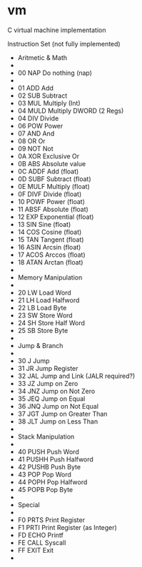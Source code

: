 vm
==

C virtual machine implementation

Instruction Set
(not fully implemented)

 * Aritmetic & Math
 * 
 * 00  NAP		Do nothing (nap)
 *
 * 01	ADD 	Add
 * 02	SUB 	Subtract
 * 03	MUL		Multiply (Int)
 * 04	MULD 	Multiply DWORD (2 Regs)
 * 04	DIV		Divide
 * 06	POW		Power
 * 07	AND 	And
 * 08	OR 		Or
 * 09	NOT 	Not
 * 0A	XOR		Exclusive Or
 * 0B	ABS 	Absolute value
 * 0C	ADDF	Add 		(float)
 * 0D	SUBF	Subtract 	(float)
 * 0E	MULF 	Multiply 	(float)
 * 0F	DIVF	Divide 		(float)
 * 10	POWF 	Power 		(float)
 * 11	ABSF	Absolute  	(float)
 * 12	EXP 	Exponential (float)
 * 13	SIN 	Sine 		(float)
 * 14	COS 	Cosine 		(float)
 * 15	TAN 	Tangent 	(float)
 * 16	ASIN	Arcsin 		(float)
 * 17	ACOS	Arccos 		(float)
 * 18	ATAN	Arctan 		(float)
 * 
 * Memory Manipulation
 *
 * 20	LW		Load Word
 * 21	LH		Load Halfword
 * 22	LB		Load Byte
 * 23	SW		Store Word
 * 24	SH 		Store Half Word
 * 25   SB  	Store Byte
 *
 * Jump & Branch
 *
 * 30	J		Jump
 * 31	JR		Jump Register
 * 32	JAL		Jump and Link (JALR required?)
 * 33	JZ		Jump on Zero
 * 34	JNZ		Jump on Not Zero
 * 35	JEQ		Jump on Equal
 * 36	JNQ		Jump on Not Equal
 * 37	JGT 	Jump on Greater Than
 * 38	JLT 	Jump on Less Than
 *
 * Stack Manipulation
 *
 * 40	PUSH 	Push Word
 * 41	PUSHH 	Push Halfword
 * 42	PUSHB 	Push Byte
 * 43	POP 	Pop Word
 * 44	POPH	Pop Halfword
 * 45	POPB 	Pop Byte
 *
 * Special
 *
 * F0	PRTS	Print Register
 * F1	PRTI	Print Register (as Integer)
 * FD	ECHO	Printf
 * FE	CALL	Syscall
 * FF	EXIT	Exit
 *
